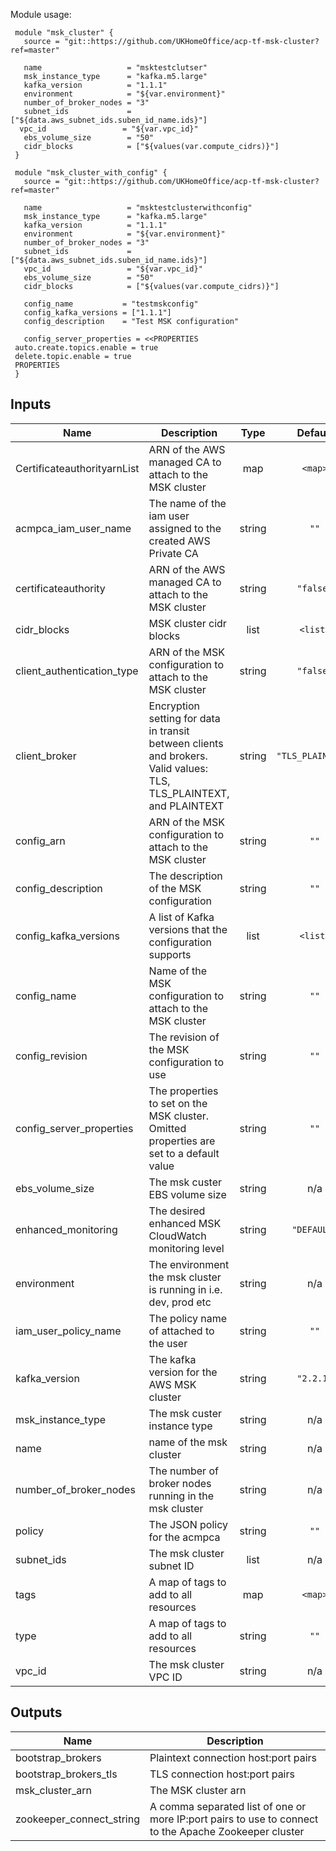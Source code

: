 Module usage:

     module "msk_cluster" {
       source = "git::https://github.com/UKHomeOffice/acp-tf-msk-cluster?ref=master"

       name                   = "msktestclutser"
       msk_instance_type      = "kafka.m5.large"
       kafka_version          = "1.1.1"
       environment            = "${var.environment}"
       number_of_broker_nodes = "3"
       subnet_ids             = ["${data.aws_subnet_ids.suben_id_name.ids}"]
      vpc_id                 = "${var.vpc_id}"
       ebs_volume_size        = "50"
       cidr_blocks            = ["${values(var.compute_cidrs)}"]
     }

     module "msk_cluster_with_config" {
       source = "git::https://github.com/UKHomeOffice/acp-tf-msk-cluster?ref=master"

       name                   = "msktestclusterwithconfig"
       msk_instance_type      = "kafka.m5.large"
       kafka_version          = "1.1.1"
       environment            = "${var.environment}"
       number_of_broker_nodes = "3"
       subnet_ids             = ["${data.aws_subnet_ids.suben_id_name.ids}"]
       vpc_id                 = "${var.vpc_id}"
       ebs_volume_size        = "50"
       cidr_blocks            = ["${values(var.compute_cidrs)}"]

       config_name           = "testmskconfig"
       config_kafka_versions = ["1.1.1"]
       config_description    = "Test MSK configuration"

       config_server_properties = <<PROPERTIES
     auto.create.topics.enable = true
     delete.topic.enable = true
     PROPERTIES
     }

## Inputs

| Name | Description | Type | Default | Required |
|------|-------------|:----:|:-----:|:-----:|
| CertificateauthorityarnList | ARN of the AWS managed  CA  to attach to the MSK cluster | map | `<map>` | no |
| acmpca\_iam\_user\_name | The name of the iam user assigned to the created AWS Private CA | string | `""` | no |
| certificateauthority | ARN of the AWS managed  CA  to attach to the MSK cluster | string | `"false"` | no |
| cidr\_blocks | MSK cluster cidr blocks | list | `<list>` | no |
| client\_authentication\_type | ARN of the MSK configuration to attach to the MSK cluster | string | `"false"` | no |
| client\_broker | Encryption setting for data in transit between clients and brokers. Valid values: TLS, TLS_PLAINTEXT, and PLAINTEXT | string | `"TLS_PLAINTEXT"` | no |
| config\_arn | ARN of the MSK configuration to attach to the MSK cluster | string | `""` | no |
| config\_description | The description of the MSK configuration | string | `""` | no |
| config\_kafka\_versions | A list of Kafka versions that the configuration supports | list | `<list>` | no |
| config\_name | Name of the MSK configuration to attach to the MSK cluster | string | `""` | no |
| config\_revision | The revision of the MSK configuration to use | string | `""` | no |
| config\_server\_properties | The properties to set on the MSK cluster. Omitted properties are set to a default value | string | `""` | no |
| ebs\_volume\_size | The msk custer EBS volume size | string | n/a | yes |
| enhanced\_monitoring | The desired enhanced MSK CloudWatch monitoring level | string | `"DEFAULT"` | no |
| environment | The environment the msk cluster is running in i.e. dev, prod etc | string | n/a | yes |
| iam\_user\_policy\_name | The policy name of attached to the user | string | `""` | no |
| kafka\_version | The kafka version for the AWS MSK cluster | string | `"2.2.1"` | no |
| msk\_instance\_type | The msk custer instance type | string | n/a | yes |
| name | name of the msk cluster | string | n/a | yes |
| number\_of\_broker\_nodes | The number of broker nodes running in the msk cluster | string | n/a | yes |
| policy | The JSON policy for the acmpca | string | `""` | no |
| subnet\_ids | The msk cluster subnet ID | list | n/a | yes |
| tags | A map of tags to add to all resources | map | `<map>` | no |
| type | A map of tags to add to all resources | string | `""` | no |
| vpc\_id | The msk cluster VPC ID | string | n/a | yes |

## Outputs

| Name | Description |
|------|-------------|
| bootstrap\_brokers | Plaintext connection host:port pairs |
| bootstrap\_brokers\_tls | TLS connection host:port pairs |
| msk\_cluster\_arn | The MSK cluster arn |
| zookeeper\_connect\_string | A comma separated list of one or more IP:port pairs to use to connect to the Apache Zookeeper cluster |
